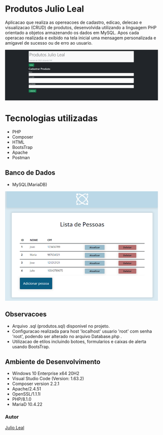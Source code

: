 # Produtos Julio Leal
Aplicacao que realiza as opereacoes de cadastro, edicao, delecao e visualizacao (CRUD) de produtos, desenvolvida utilizando a linguagem PHP orientado a objetos armazenando os dados em MySQL.
Apos cada operacao realizada e exibido na tela inicial uma mensagem personalizada e amigavel de sucesso ou de erro ao usuario.

![Image](https://raw.githubusercontent.com/juliocfleal/produtos/main/imgs/tela%20inicial.png)

# Tecnologias utilizadas
- PHP
- Composer
- HTML
- BootsTrap
- Apache
- Postman

## Banco de Dados
- MySQL(MariaDB)

![Image](https://github.com/juliocfleal/pessoaconexo/blob/master/frontend/web/src/assets/tela-lista.png?raw=true)

## Observacoes
- Arquivo .sql (produtos.sql) disponivel no projeto.
- Configuracao realizada para host 'localhost' usuario 'root' com senha 'root', podendo ser alterado no arquivo Database.php .
- Utilizacao de etilos incluindo botoes, formularios e caixas de alerta usando BootsTrap.


## Ambiente de Desenvolvimento
- Windows 10 Enterprise x64 20H2
- Visual Studio Code (Version: 1.63.2)
- Composer version 2.2.1
- Apache/2.4.51
- OpenSSL/1.1.1l 
- PHP/8.1.0
- MariaD 10.4.22


### Autor


[Julio Leal](https://www.linkedin.com/in/julio-cesar-freitas-leal-44226916a/)
